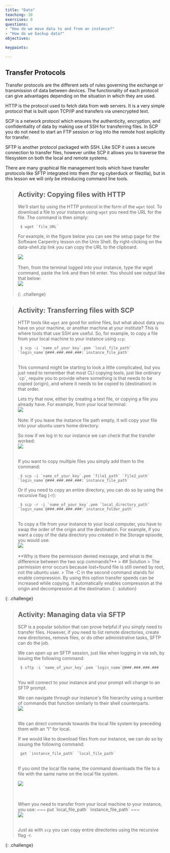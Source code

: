 ```yaml
---
title: "Data"
teaching: 10
exercises: 0
questions:
- "How do we move data to and from an instance?"
- "How do we backup data?"
objectives:

keypoints:

---
```


## Transfer Protocols

Transfer protocols are the different sets of rules governing the exchange or transmission of data between devices. The functionality of each protocol can give advantages depending on the situation in which they are used.

HTTP is the protocol used to fetch data from web servers. It is a very simple protocol that is built upon TCP/IP and transfers via unencrypted text. 

SCP is a network protocol which ensures the authenticity, encryption, and confidentiality of data by making use of SSH for transferring files. In SCP you do not need to start an FTP session or log into the remote host explicitly for transfer.

SFTP is another protocol packaged with SSH. Like SCP it uses a secure connection to transfer files, however unlike SCP it allows you to traverse the filesystem on both the local and remote systems.

There are many graphical file management tools which have transfer protocols like SFTP integrated into them (for eg cyberduck or filezilla), but in this lesson we will only be introducing command line tools.


> ## Activity: Copying files with HTTP
> We'll start by using the HTTP protocol in the form of the `wget` tool. To download a file to your instance using `wget` you need the URL for the file. The command is then simply:
>~~~
>  $ wget `file_URL`
>~~~
> 
>  For example, in the figure below you can see the setup page for the Software Carpentry lesson on the Unix Shell. By right-clicking on the data-shell.zip link you can copy the URL to the clipboard.
> <br>
> 
><kbd><img src="{{ page.root }}/fig/Data_copy_link2.png" /></kbd><br><br>
> Then, from the terminal logged into your instance, type the wget command, paste the link and then hit enter. You should see output like that below:
> <br>
><kbd><img src="{{ page.root }}/fig/Data_wget_file.png" /></kbd><br><br>
{: .challenge}

> ## Activity: Transferring files with SCP
> HTTP tools like `wget` are good for online files, but what about data you have on your machine, or another machine at your institute? This is where tools that use SSH are useful. So, for example, to copy a file from your local machine to your instance using `scp`:
>~~~
>  $ scp -i `name_of_your_key`.pem `local_file_path` `login_name`@###.###.###.###:`instance_file_path`
>~~~
><br>
> This command might be starting to look a little complicated, but you just need to remember that most CLI copying tools, just like ordinary `cp`, require you to provide where something is that needs to be copied (origin), and where it needs to be copied to (destination) in that order.
> 
> Lets try that now, either by creating a text file, or copying a file you already have. For example, from your local terminal:
><br>
><kbd><img src="{{ page.root }}/fig/Data_scp_copy.png" /></kbd><br><br>
> Note: If you leave the instance file path empty, it will copy your file into your ubuntu users home directory.
>
>  So now if we log in to our instance we can check that the transfer worked:
><br>
><kbd><img src="{{ page.root }}/fig/Data_scp_check.png" /></kbd><br><br>
>
> If you want to copy multiple files you simply add them to the command:
>~~~ 
>  $ scp -i `name_of_your_key`.pem `file1_path` `file2_path` `login_name`@###.###.###.###:`instance_file_path`
>~~~
>
> Or if you need to copy an entire directory, you can do so by using the recursive flag (-r):
> ~~~
>  $ scp -r -i `name_of_your_key`.pem `local_directory_path` `login_name`@###.###.###.###:`instance_folder_path` 
> ~~~ 
><br>
> To copy a file from your instance to your local computer, you have to swap the order of the origin and the destination.
> For example, if you want a copy of the data directory you created in the Storage episode, you would use:
><br>
><kbd><img src="{{ page.root }}/fig/Data_scp_recursive.png" /></kbd><br><br>
> **Why is there the permission denied message, and what is the difference between the two scp commands?**
> > ## Solution
> > The permission error occurs because lost+found file is still owned by root, not the ubuntu user. 
> > The -C in the second command stands for enable compression. By using this option transfer speeds can be increased while copying. It automatically enables compression at the origin and decompression at the destination.
> {: .solution}
{: .challenge}



> ## Activity: Managing data via SFTP
> SCP is a popular solution that can prove helpful if you simply need to transfer files. However, if you need to list remote directories, create new directories, remove files, or do other administrative tasks, SFTP can do the job.
> 
> We can open up an SFTP session, just like when logging in via ssh, by issuing the following command:
>~~~
>  $ sftp -i `name_of_your_key`.pem `login_name`@###.###.###.###
>~~~
><br>
> You will connect to your instance and your prompt will change to an SFTP prompt. 
> 
> We can navigate through our instance's file hierarchy using a number of commands that function similarly to their shell counterparts. 
> <br>
><kbd><img src="{{ page.root }}/fig/Data_sftp_remote.png" /></kbd><br><br>
>
> We can direct commands towards the local file system by preceding them with an “l” for local.
> 
> If we would like to download files from our instance, we can do so by issuing the following command:
>~~~
>  get `instance_file_path` `local_file_path`
>~~~
> <br>
> If you omit the local file name, the command downloads the file to a file with the same name on the local file system.
>  <br>
> 
><kbd><img src="{{ page.root }}/fig/Data_sftp_get.png" /></kbd><br><br>
>
><br>
> When you need to transfer from your local machine to your instance, you use:
>~~~
>  put `local_file_path` `instance_file_path` 
>~~~
> <br>
> <kbd><img src="{{ page.root }}/fig/Data_sftp_put.png" /></kbd><br><br>
> 
>  Just as with `scp` you can copy entire directories using the recursive flag -r. 
> 
{: .challenge}



